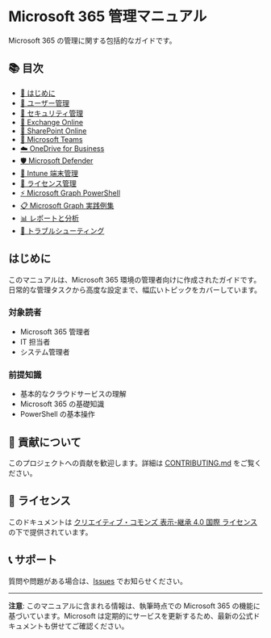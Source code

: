 # Microsoft 365 管理マニュアル

Microsoft 365 の管理に関する包括的なガイドです。

## 📚 目次

- [🚀 はじめに](#はじめに)
- [👥 ユーザー管理](docs/user-management.md)
- [🔐 セキュリティ管理](docs/security-management.md)
- [📧 Exchange Online](docs/exchange-online.md)
- [📁 SharePoint Online](docs/sharepoint-online.md)
- [💬 Microsoft Teams](docs/teams-management.md)
- [☁️ OneDrive for Business](docs/onedrive-management.md)
- [🛡️ Microsoft Defender](docs/defender-management.md)
- [📱 Intune 端末管理](docs/intune-device-management.md)
- [🎫 ライセンス管理](docs/license-management.md)
- [⚡ Microsoft Graph PowerShell](docs/microsoft-graph-powershell.md)
- [📋 Microsoft Graph 実践例集](docs/microsoft-graph-practical-examples.md)
- [📊 レポートと分析](docs/reports-analytics.md)
- [🔧 トラブルシューティング](docs/troubleshooting.md)

## はじめに

このマニュアルは、Microsoft 365 環境の管理者向けに作成されたガイドです。日常的な管理タスクから高度な設定まで、幅広いトピックをカバーしています。

### 対象読者

- Microsoft 365 管理者
- IT 担当者
- システム管理者

### 前提知識

- 基本的なクラウドサービスの理解
- Microsoft 365 の基礎知識
- PowerShell の基本操作

## 🤝 貢献について

このプロジェクトへの貢献を歓迎します。詳細は [CONTRIBUTING.md](CONTRIBUTING.md) をご覧ください。

## 📄 ライセンス

このドキュメントは [クリエイティブ・コモンズ 表示-継承 4.0 国際 ライセンス](LICENSE.md) の下で提供されています。

## 📞 サポート

質問や問題がある場合は、[Issues](https://github.com/nahisaho/M365AdminGuide/issues) でお知らせください。

---

**注意**: このマニュアルに含まれる情報は、執筆時点での Microsoft 365 の機能に基づいています。Microsoft は定期的にサービスを更新するため、最新の公式ドキュメントも併せてご確認ください。
